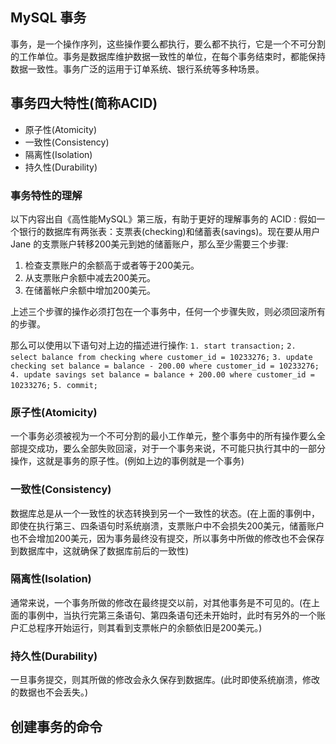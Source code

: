 ## MySQL 事务
事务，是一个操作序列，这些操作要么都执行，要么都不执行，它是一个不可分割的工作单位。事务是数据库维护数据一致性的单位，在每个事务结束时，都能保持数据一致性。事务广泛的运用于订单系统、银行系统等多种场景。

## 事务四大特性(简称ACID)
* 原子性(Atomicity)
* 一致性(Consistency)
* 隔离性(Isolation)
* 持久性(Durability)

### 事务特性的理解
以下内容出自《高性能MySQL》第三版，有助于更好的理解事务的 ACID : 
假如一个银行的数据库有两张表：支票表(checking)和储蓄表(savings)。现在要从用户 Jane 的支票账户转移200美元到她的储蓄账户，那么至少需要三个步骤: 
  1. 检查支票账户的余额高于或者等于200美元。
  2. 从支票账户余额中减去200美元。
  3. 在储蓄帐户余额中增加200美元。
 
上述三个步骤的操作必须打包在一个事务中，任何一个步骤失败，则必须回滚所有的步骤。

那么可以使用以下语句对上边的描述进行操作:
`1. start transaction;`
`2. select balance from checking where customer_id = 10233276;`
`3. update checking set balance = balance - 200.00 where customer_id = 10233276;`
`4. update savings set balance = balance + 200.00 where customer_id = 10233276;`
`5. commit;`

### 原子性(Atomicity)
一个事务必须被视为一个不可分割的最小工作单元，整个事务中的所有操作要么全部提交成功，要么全部失败回滚，对于一个事务来说，不可能只执行其中的一部分操作，这就是事务的原子性。(例如上边的事例就是一个事务)

### 一致性(Consistency)
数据库总是从一个一致性的状态转换到另一个一致性的状态。(在上面的事例中，即使在执行第三、四条语句时系统崩溃，支票账户中不会损失200美元，储蓄账户也不会增加200美元，因为事务最终没有提交，所以事务中所做的修改也不会保存到数据库中，这就确保了数据库前后的一致性)

### 隔离性(Isolation)
通常来说，一个事务所做的修改在最终提交以前，对其他事务是不可见的。(在上面的事例中，当执行完第三条语句、第四条语句还未开始时，此时有另外的一个账户汇总程序开始运行，则其看到支票帐户的余额依旧是200美元。)

### 持久性(Durability)
一旦事务提交，则其所做的修改会永久保存到数据库。(此时即使系统崩溃，修改的数据也不会丢失。)

## 创建事务的命令
